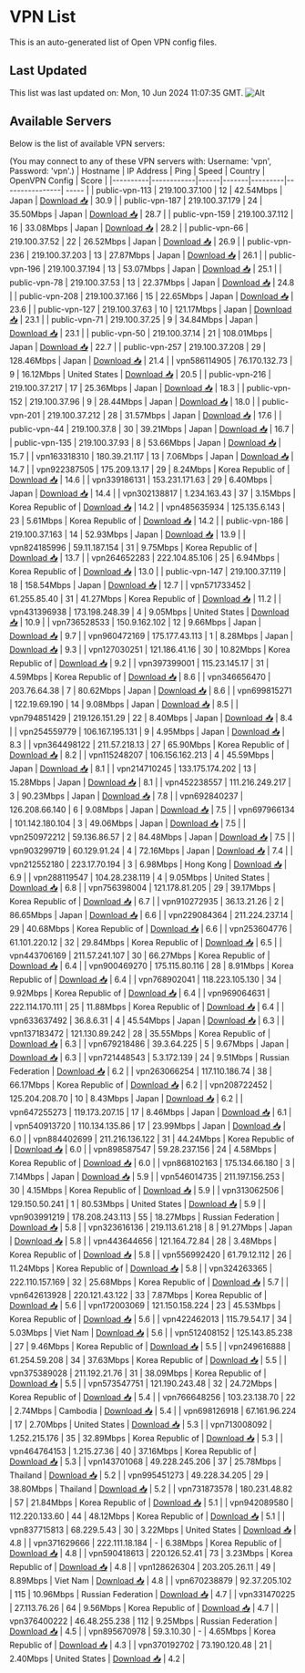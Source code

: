 # VPN List

This is an auto-generated list of Open VPN config files.

## Last Updated

This list was last updated on: Mon, 10 Jun 2024 11:07:35 GMT.
![Alt](https://repobeats.axiom.co/api/embed/186b98318ef1479477931607c1ad7d823f12451f.svg "Repobeats analytics image")

## Available Servers

Below is the list of available VPN servers:

(You may connect to any of these VPN servers with: Username: 'vpn', Password: 'vpn'.)
| Hostname | IP Address | Ping | Speed | Country | OpenVPN Config | Score |
|----------|------------|------|-------|---------|----------------| ----- |
| public-vpn-113 | 219.100.37.100 | 12 | 42.54Mbps | Japan | [Download 📥](./configs/server_0_JP.ovpn) | 30.9 |
| public-vpn-187 | 219.100.37.179 | 24 | 35.50Mbps | Japan | [Download 📥](./configs/server_1_JP.ovpn) | 28.7 |
| public-vpn-159 | 219.100.37.112 | 16 | 33.08Mbps | Japan | [Download 📥](./configs/server_2_JP.ovpn) | 28.2 |
| public-vpn-66 | 219.100.37.52 | 22 | 26.52Mbps | Japan | [Download 📥](./configs/server_3_JP.ovpn) | 26.9 |
| public-vpn-236 | 219.100.37.203 | 13 | 27.87Mbps | Japan | [Download 📥](./configs/server_4_JP.ovpn) | 26.1 |
| public-vpn-196 | 219.100.37.194 | 13 | 53.07Mbps | Japan | [Download 📥](./configs/server_5_JP.ovpn) | 25.1 |
| public-vpn-78 | 219.100.37.53 | 13 | 22.37Mbps | Japan | [Download 📥](./configs/server_6_JP.ovpn) | 24.8 |
| public-vpn-208 | 219.100.37.166 | 15 | 22.65Mbps | Japan | [Download 📥](./configs/server_7_JP.ovpn) | 23.6 |
| public-vpn-127 | 219.100.37.63 | 10 | 121.17Mbps | Japan | [Download 📥](./configs/server_8_JP.ovpn) | 23.1 |
| public-vpn-71 | 219.100.37.25 | 9 | 34.84Mbps | Japan | [Download 📥](./configs/server_9_JP.ovpn) | 23.1 |
| public-vpn-50 | 219.100.37.14 | 21 | 108.01Mbps | Japan | [Download 📥](./configs/server_10_JP.ovpn) | 22.7 |
| public-vpn-257 | 219.100.37.208 | 29 | 128.46Mbps | Japan | [Download 📥](./configs/server_11_JP.ovpn) | 21.4 |
| vpn586114905 | 76.170.132.73 | 9 | 16.12Mbps | United States | [Download 📥](./configs/server_12_US.ovpn) | 20.5 |
| public-vpn-216 | 219.100.37.217 | 17 | 25.36Mbps | Japan | [Download 📥](./configs/server_13_JP.ovpn) | 18.3 |
| public-vpn-152 | 219.100.37.96 | 9 | 28.44Mbps | Japan | [Download 📥](./configs/server_14_JP.ovpn) | 18.0 |
| public-vpn-201 | 219.100.37.212 | 28 | 31.57Mbps | Japan | [Download 📥](./configs/server_15_JP.ovpn) | 17.6 |
| public-vpn-44 | 219.100.37.8 | 30 | 39.21Mbps | Japan | [Download 📥](./configs/server_16_JP.ovpn) | 16.7 |
| public-vpn-135 | 219.100.37.93 | 8 | 53.66Mbps | Japan | [Download 📥](./configs/server_17_JP.ovpn) | 15.7 |
| vpn163318310 | 180.39.21.117 | 13 | 7.06Mbps | Japan | [Download 📥](./configs/server_18_JP.ovpn) | 14.7 |
| vpn922387505 | 175.209.13.17 | 29 | 8.24Mbps | Korea Republic of | [Download 📥](./configs/server_19_KR.ovpn) | 14.6 |
| vpn339186131 | 153.231.171.63 | 29 | 6.40Mbps | Japan | [Download 📥](./configs/server_20_JP.ovpn) | 14.4 |
| vpn302138817 | 1.234.163.43 | 37 | 3.15Mbps | Korea Republic of | [Download 📥](./configs/server_21_KR.ovpn) | 14.2 |
| vpn485635934 | 125.135.6.143 | 23 | 5.61Mbps | Korea Republic of | [Download 📥](./configs/server_22_KR.ovpn) | 14.2 |
| public-vpn-186 | 219.100.37.163 | 14 | 52.93Mbps | Japan | [Download 📥](./configs/server_23_JP.ovpn) | 13.9 |
| vpn824185996 | 59.11.187.154 | 31 | 9.75Mbps | Korea Republic of | [Download 📥](./configs/server_24_KR.ovpn) | 13.7 |
| vpn264652283 | 222.104.85.106 | 25 | 6.94Mbps | Korea Republic of | [Download 📥](./configs/server_25_KR.ovpn) | 13.0 |
| public-vpn-147 | 219.100.37.119 | 18 | 158.54Mbps | Japan | [Download 📥](./configs/server_26_JP.ovpn) | 12.7 |
| vpn571733452 | 61.255.85.40 | 31 | 41.27Mbps | Korea Republic of | [Download 📥](./configs/server_27_KR.ovpn) | 11.2 |
| vpn431396938 | 173.198.248.39 | 4 | 9.05Mbps | United States | [Download 📥](./configs/server_28_US.ovpn) | 10.9 |
| vpn736528533 | 150.9.162.102 | 12 | 9.66Mbps | Japan | [Download 📥](./configs/server_29_JP.ovpn) | 9.7 |
| vpn960472169 | 175.177.43.113 | 1 | 8.28Mbps | Japan | [Download 📥](./configs/server_30_JP.ovpn) | 9.3 |
| vpn127030251 | 121.186.41.16 | 30 | 10.82Mbps | Korea Republic of | [Download 📥](./configs/server_31_KR.ovpn) | 9.2 |
| vpn397399001 | 115.23.145.17 | 31 | 4.59Mbps | Korea Republic of | [Download 📥](./configs/server_32_KR.ovpn) | 8.6 |
| vpn346656470 | 203.76.64.38 | 7 | 80.62Mbps | Japan | [Download 📥](./configs/server_33_JP.ovpn) | 8.6 |
| vpn699815271 | 122.19.69.190 | 14 | 9.08Mbps | Japan | [Download 📥](./configs/server_34_JP.ovpn) | 8.5 |
| vpn794851429 | 219.126.151.29 | 22 | 8.40Mbps | Japan | [Download 📥](./configs/server_35_JP.ovpn) | 8.4 |
| vpn254559779 | 106.167.195.131 | 9 | 4.95Mbps | Japan | [Download 📥](./configs/server_36_JP.ovpn) | 8.3 |
| vpn364498122 | 211.57.218.13 | 27 | 65.90Mbps | Korea Republic of | [Download 📥](./configs/server_37_KR.ovpn) | 8.2 |
| vpn115248207 | 106.156.162.213 | 4 | 45.59Mbps | Japan | [Download 📥](./configs/server_38_JP.ovpn) | 8.1 |
| vpn214710245 | 133.175.174.202 | 13 | 15.28Mbps | Japan | [Download 📥](./configs/server_39_JP.ovpn) | 8.1 |
| vpn452238557 | 111.216.249.217 | 3 | 90.23Mbps | Japan | [Download 📥](./configs/server_40_JP.ovpn) | 7.8 |
| vpn692840237 | 126.208.66.140 | 6 | 9.08Mbps | Japan | [Download 📥](./configs/server_41_JP.ovpn) | 7.5 |
| vpn697966134 | 101.142.180.104 | 3 | 49.06Mbps | Japan | [Download 📥](./configs/server_42_JP.ovpn) | 7.5 |
| vpn250972212 | 59.136.86.57 | 2 | 84.48Mbps | Japan | [Download 📥](./configs/server_43_JP.ovpn) | 7.5 |
| vpn903299719 | 60.129.91.24 | 4 | 72.16Mbps | Japan | [Download 📥](./configs/server_44_JP.ovpn) | 7.4 |
| vpn212552180 | 223.17.70.194 | 3 | 6.98Mbps | Hong Kong | [Download 📥](./configs/server_45_HK.ovpn) | 6.9 |
| vpn288119547 | 104.28.238.119 | 4 | 9.05Mbps | United States | [Download 📥](./configs/server_46_US.ovpn) | 6.8 |
| vpn756398004 | 121.178.81.205 | 29 | 39.17Mbps | Korea Republic of | [Download 📥](./configs/server_47_KR.ovpn) | 6.7 |
| vpn910272935 | 36.13.21.26 | 2 | 86.65Mbps | Japan | [Download 📥](./configs/server_48_JP.ovpn) | 6.6 |
| vpn229084364 | 211.224.237.14 | 29 | 40.68Mbps | Korea Republic of | [Download 📥](./configs/server_49_KR.ovpn) | 6.6 |
| vpn253604776 | 61.101.220.12 | 32 | 29.84Mbps | Korea Republic of | [Download 📥](./configs/server_50_KR.ovpn) | 6.5 |
| vpn443706169 | 211.57.241.107 | 30 | 66.27Mbps | Korea Republic of | [Download 📥](./configs/server_51_KR.ovpn) | 6.4 |
| vpn900469270 | 175.115.80.116 | 28 | 8.91Mbps | Korea Republic of | [Download 📥](./configs/server_52_KR.ovpn) | 6.4 |
| vpn768902041 | 118.223.105.130 | 34 | 9.92Mbps | Korea Republic of | [Download 📥](./configs/server_53_KR.ovpn) | 6.4 |
| vpn969064631 | 222.114.170.111 | 25 | 11.88Mbps | Korea Republic of | [Download 📥](./configs/server_54_KR.ovpn) | 6.4 |
| vpn633637492 | 36.8.6.31 | 4 | 45.54Mbps | Japan | [Download 📥](./configs/server_55_JP.ovpn) | 6.3 |
| vpn137183472 | 121.130.89.242 | 28 | 35.55Mbps | Korea Republic of | [Download 📥](./configs/server_56_KR.ovpn) | 6.3 |
| vpn679218486 | 39.3.64.225 | 5 | 9.67Mbps | Japan | [Download 📥](./configs/server_57_JP.ovpn) | 6.3 |
| vpn721448543 | 5.3.172.139 | 24 | 9.51Mbps | Russian Federation | [Download 📥](./configs/server_58_RU.ovpn) | 6.2 |
| vpn263066254 | 117.110.186.74 | 38 | 66.17Mbps | Korea Republic of | [Download 📥](./configs/server_59_KR.ovpn) | 6.2 |
| vpn208722452 | 125.204.208.70 | 10 | 8.43Mbps | Japan | [Download 📥](./configs/server_60_JP.ovpn) | 6.2 |
| vpn647255273 | 119.173.207.15 | 17 | 8.46Mbps | Japan | [Download 📥](./configs/server_61_JP.ovpn) | 6.1 |
| vpn540913720 | 110.134.135.86 | 17 | 23.99Mbps | Japan | [Download 📥](./configs/server_62_JP.ovpn) | 6.0 |
| vpn884402699 | 211.216.136.122 | 31 | 44.24Mbps | Korea Republic of | [Download 📥](./configs/server_63_KR.ovpn) | 6.0 |
| vpn898587547 | 59.28.237.156 | 24 | 4.58Mbps | Korea Republic of | [Download 📥](./configs/server_64_KR.ovpn) | 6.0 |
| vpn868102163 | 175.134.66.180 | 3 | 7.14Mbps | Japan | [Download 📥](./configs/server_65_JP.ovpn) | 5.9 |
| vpn546014735 | 211.197.156.253 | 30 | 4.15Mbps | Korea Republic of | [Download 📥](./configs/server_66_KR.ovpn) | 5.9 |
| vpn313062506 | 129.150.50.241 | 1 | 80.53Mbps | United States | [Download 📥](./configs/server_67_US.ovpn) | 5.9 |
| vpn903991219 | 178.208.243.113 | 55 | 18.27Mbps | Russian Federation | [Download 📥](./configs/server_68_RU.ovpn) | 5.8 |
| vpn323616136 | 219.113.61.218 | 8 | 91.27Mbps | Japan | [Download 📥](./configs/server_69_JP.ovpn) | 5.8 |
| vpn443644656 | 121.164.72.84 | 28 | 3.48Mbps | Korea Republic of | [Download 📥](./configs/server_70_KR.ovpn) | 5.8 |
| vpn556992420 | 61.79.12.112 | 26 | 11.24Mbps | Korea Republic of | [Download 📥](./configs/server_71_KR.ovpn) | 5.8 |
| vpn324263365 | 222.110.157.169 | 32 | 25.68Mbps | Korea Republic of | [Download 📥](./configs/server_72_KR.ovpn) | 5.7 |
| vpn642613928 | 220.121.43.122 | 33 | 7.87Mbps | Korea Republic of | [Download 📥](./configs/server_73_KR.ovpn) | 5.6 |
| vpn172003069 | 121.150.158.224 | 23 | 45.53Mbps | Korea Republic of | [Download 📥](./configs/server_74_KR.ovpn) | 5.6 |
| vpn422462013 | 115.79.54.17 | 34 | 5.03Mbps | Viet Nam | [Download 📥](./configs/server_75_VN.ovpn) | 5.6 |
| vpn512408152 | 125.143.85.238 | 27 | 9.46Mbps | Korea Republic of | [Download 📥](./configs/server_76_KR.ovpn) | 5.5 |
| vpn249616888 | 61.254.59.208 | 34 | 37.63Mbps | Korea Republic of | [Download 📥](./configs/server_77_KR.ovpn) | 5.5 |
| vpn375389028 | 211.192.21.76 | 31 | 38.09Mbps | Korea Republic of | [Download 📥](./configs/server_78_KR.ovpn) | 5.5 |
| vpn573547751 | 121.190.243.48 | 32 | 24.72Mbps | Korea Republic of | [Download 📥](./configs/server_79_KR.ovpn) | 5.4 |
| vpn766648256 | 103.23.138.70 | 22 | 2.74Mbps | Cambodia | [Download 📥](./configs/server_80_KH.ovpn) | 5.4 |
| vpn698126918 | 67.161.96.224 | 17 | 2.70Mbps | United States | [Download 📥](./configs/server_81_US.ovpn) | 5.3 |
| vpn713008092 | 1.252.215.176 | 35 | 32.89Mbps | Korea Republic of | [Download 📥](./configs/server_82_KR.ovpn) | 5.3 |
| vpn464764153 | 1.215.27.36 | 40 | 37.16Mbps | Korea Republic of | [Download 📥](./configs/server_83_KR.ovpn) | 5.3 |
| vpn143701068 | 49.228.245.206 | 37 | 25.78Mbps | Thailand | [Download 📥](./configs/server_84_TH.ovpn) | 5.2 |
| vpn995451273 | 49.228.34.205 | 29 | 38.80Mbps | Thailand | [Download 📥](./configs/server_85_TH.ovpn) | 5.2 |
| vpn731873578 | 180.231.48.82 | 57 | 21.84Mbps | Korea Republic of | [Download 📥](./configs/server_86_KR.ovpn) | 5.1 |
| vpn942089580 | 112.220.133.60 | 44 | 48.12Mbps | Korea Republic of | [Download 📥](./configs/server_87_KR.ovpn) | 5.1 |
| vpn837715813 | 68.229.5.43 | 30 | 3.22Mbps | United States | [Download 📥](./configs/server_88_US.ovpn) | 4.8 |
| vpn371629666 | 222.111.18.184 | - | 6.38Mbps | Korea Republic of | [Download 📥](./configs/server_89_KR.ovpn) | 4.8 |
| vpn590418613 | 220.126.52.41 | 73 | 3.23Mbps | Korea Republic of | [Download 📥](./configs/server_90_KR.ovpn) | 4.8 |
| vpn128626304 | 203.205.26.11 | 49 | 8.89Mbps | Viet Nam | [Download 📥](./configs/server_91_VN.ovpn) | 4.8 |
| vpn670238879 | 92.37.205.102 | 115 | 10.96Mbps | Russian Federation | [Download 📥](./configs/server_92_RU.ovpn) | 4.7 |
| vpn331470225 | 27.113.76.26 | 64 | 9.56Mbps | Korea Republic of | [Download 📥](./configs/server_93_KR.ovpn) | 4.7 |
| vpn376400222 | 46.48.255.238 | 112 | 9.25Mbps | Russian Federation | [Download 📥](./configs/server_94_RU.ovpn) | 4.5 |
| vpn895670978 | 59.3.10.30 | - | 4.65Mbps | Korea Republic of | [Download 📥](./configs/server_95_KR.ovpn) | 4.3 |
| vpn370192702 | 73.190.120.48 | 21 | 2.40Mbps | United States | [Download 📥](./configs/server_96_US.ovpn) | 4.2 |

